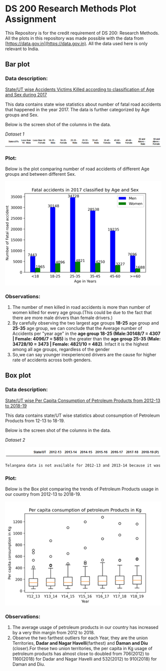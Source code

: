 # DS 200 Research Methods Plot Assignment
This Repository is for the credit requirement of DS 200: Research Methods. All the plots in this repository was made possible with the data from [https://data.gov.in](https://data.gov.in). All the data used here is only relevant to India.

## Bar plot

### Data description: 

[State/UT wise Accidents Victims Killed according to classification of Age and Sex during 2017]()

This data contains state wise statistics about number of fatal road accidents that happened in the year 2017. The data is further categorized by Age groups and Sex.

Below is the screen shot of the columns in the data.

*Dataset 1* ![alt text](https://github.com/bikipanda/DS-200-Research-Methods-Plot-Assignment/blob/main/Bar%20Plot/columns_bar.PNG)

### Plot:

Below is the plot comparing number of road accidents of different Age groups and between different Sex.

![alt text](https://github.com/bikipanda/DS-200-Research-Methods-Plot-Assignment/blob/main/Bar%20Plot/Fatal%20Accidents%20by%20Age%20and%20sex%20in%202017%20plot.jpg)

### Observations:
1. The number of men killed in road accidents is more than number of women killed for every age group.(This could be due to the fact that there are more male drivers than female drivers.)
2. By carefully observing the two largest age groups **18-25** age group and **25-35** age group, we can conclude that the Average number of Accidents per "year age" in the **age group 18-25 (Male:30148/7 = 4307 | Female: 4096/7 = 585)** is the greater than the **age group 25-35 (Male: 34728/10 = 3473 | Female: 4821/10 = 482)**. Infact it is the highest among all age groups, regardless of the gender
3. So,we can say younger inexperienced drivers are the cause for higher rate of accidents across both genders.

## Box plot

### Data description: 

[State/UT wise Per Capita Consumption of Petroleum Products from 2012-13 to 2018-19]()

This data contains state/UT wise statistics about consumption of Petroleum Products from 12-13 to 18-19.

Below is the screen shot of the columns in the data.

*Dataset 2* 

![alt text](https://github.com/bikipanda/DS-200-Research-Methods-Plot-Assignment/blob/main/Box%20Plot/Petroleum%20column.PNG)

```bash
Telangana data is not available for 2012-13 and 2013-14 because it was formed in June 2014.So I copied Andhra Pradesh's data into it.
```

### Plot:

Below is the Box plot comparing the trends of Petroleum Products usage in our country from 2012-13 to 2018-19.

![alt text](https://github.com/bikipanda/DS-200-Research-Methods-Plot-Assignment/blob/main/Box%20Plot/Per%20capita%20consumption%20of%20petroleum%20Products%20in%20Kg%2012-18.jpg)

### Observations:
1. The average usage of petroleum products in our country has increased by a very thin margin from 2012 to 2018.
2. Observe the two farthest outliers for each Year, they are the union Territories, **Dadar and Nagar Havelli**(farthest) and **Daman and Diu** (closer).For these two union territories, the per capita in Kg usage of petroleum products has almost close to doubled from 706(2012) to 1160(2018) for Dadar and Nagar Havelli and 532(2012) to 910(2018) for Daman and Diu.